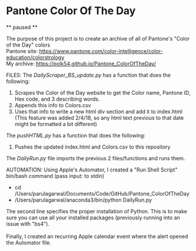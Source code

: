 # Pantone Color Of The Day

** paused **

The purpose of this project is to create an archive of all of Pantone's "Color of the Day" colors
<br>Pantone site: https://www.pantone.com/color-intelligence/color-education/colorstrology <br>
My archive: https://polk54.github.io/Pantone_ColorOfTheDay/

FILES:
The *DailyScraper_BS_update.py* has a function that does the following:
  1. Scrapes the Color of the Day website to get the Color name, Pantone ID, Hex code, and 3 describing words.
  2. Appends this info to  Colors.csv
  3. Uses that info to write a new html div section and add it to index.html
     (This feature was added 2/4/18, so any html text previous to that date might be formatted a bit different)

The *pushHTML.py* has a function that does the following:
  1. Pushes the updated index.html and Colors.csv to this repository

The *DailyRun.py* file imports the previous 2 files/functions and runs them.

AUTOMATION:
Using Apple's Automator, I created a "Run Shell Script" bin/bash command (pass input: to stdin)
- cd /Users/parulagarwal/Documents/Code/GitHub/Pantone_ColorOfTheDay
- /Users/parulagarwal/anaconda3/bin/python DailyRun.py

The second line specifies the proper installation of Python. This is to make sure you can use all your installed packages (previously running into an issue with "bs4").
<br> <br>
Finally, I created an recurring Apple calendar event where the alert opened the Automator file.
